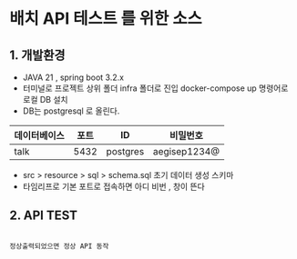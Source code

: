 # 배치 API 테스트 를 위한 소스 

## 1. 개발환경
* JAVA 21 , spring boot 3.2.x
* 터미널로 프로젝트 상위 폴더 infra 폴더로 진입 docker-compose up 명령어로 로컬 DB 설치
* DB는 postgresql 로 올린다.

| 데이터베이스 |  포트   | ID | 비밀번호 |
|---|------|---|---|
| talk | 5432 | postgres | aegisep1234@ |

* src > resource > sql > schema.sql 초기 데이터 생성 스키마 
* 타임리프로 기본 포트로 접속하면 아디 비번 , 창이 뜬다
## 2. API TEST
 

````

정상출력되었으면 정상 API 동작
````